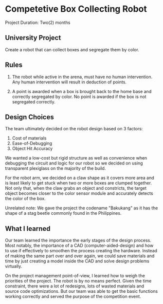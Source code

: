 # Competetive Box Collecting Robot
Project Duration: Two(2) months

## University Project
Create a robot that can collect boxes and segregate them by color.


## Rules
1) The robot while active in the arena, must have no human intervention.
Any human intervention will result in deduction of points.

2) A point is awarded when a box is brought back to the home base and correctly segregated by color.
No point is awarded if the box is not segregated correctly.


## Design Choices
The team ultimately decided on the robot design based on 3 factors:
1) Cost of materials 
2) Ease-of-Debugging
3) Object Hit Accuracy

We wanted a low-cost but rigid structure as well as convenience when debugging the circuit and logic for our robot so we decided on using transparent plexiglass on the majority of the build. 

For the robot arm, we decided on a claw shape as it covers more area and is least likely to get stuck when two or more boxes are clumped together. Not only that, when the claw grabs an object and constricts, the target object becomes closer to the color sensor module and accurately detects the color of the box. 

Unrelated note: 
We gave the project the codename "Bakukang" as it has the shape of a stag beetle commonly found in the Philippines.


## What I learned
Our team learned the importance the early stages of the design process.
Most notably, the importance of a CAD (computer-aided-design) and how to use if effectively to smoothen the process creating the hardware. Instead of making the same part over and over again, we could save materials and time by just creating a model inside the CAD and solve design problems virtually.

On the project management point-of-view, I learned how to weigh the priorities of the project.
The robot is by no means perfect.
Given the time constraint, there were a lot of redesigns, lots of wasted materials and source code optimizations.
But our team was able to get the basic functions working correctly and served the purpose of the competition event. 
